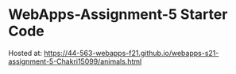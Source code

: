 # WebApps-Assignment-5 Starter Code
Hosted at: https://44-563-webapps-f21.github.io/webapps-s21-assignment-5-Chakri15099/animals.html 